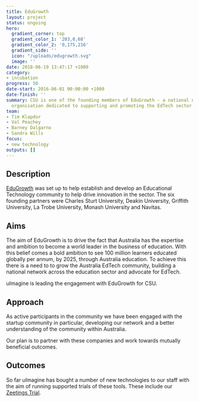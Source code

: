 ```yaml
---
title: EduGrowth
layout: project
status: ongoing
hero:
  gradient_corner: top
  gradient_color_1: '203,0,68'
  gradient_color_2: '0,175,216'
  gradient_side: ''
  icon: "/uploads/edugrowth.svg"
  image: ''
date: 2018-06-19 13:47:17 +1000
category:
- incubation
progress: 50
date-start: 2016-06-01 00:00:00 +1000
date-finish: ''
summary: CSU is one of the founding members of EduGrowth - a national not-for-profit
  organisation dedicated to supporting and promoting the EdTech sector
team:
- Tim Klapdor
- Val Peachey
- Barney Dalgarno
- Sandra Wills
focus:
- new technology
outputs: []
---
```

## **Description**

[EduGrowth](http://www.edugrowth.com.au/about-us/ "EduGrowth Website") was set up to help establish and develop an Educational Technology community to help drive innovation in the sector. The six founding partners were Charles Sturt University, Deakin University, Griffith University, La Trobe University, Monash University and Navitas.

## **Aims**

The aim of EduGrowth is to drive the fact that Australia has the expertise and ambition to become a world leader in the business of education. With this belief comes a bold ambition to see 100 million learners educated globally per annum, by 2025, through Australia education. To achieve this there is a need to to grow the Australia EdTech community, building a national network across the education sector and advocate for EdTech.

uImagine is leading the engagement with EduGrowth for CSU.

## **Approach**

As active participants in the community we have been engaged with the startup community in particular, developing our network and a better understanding of the community within Australia.

Our plan is to partner with these companies and work towards mutually beneficial outcomes.

## **Outcomes**

So far uImagine has bought a number of new technologies to our staff with the aim of running supported trials of these tools. These include our [Zeetings Trial](zeetings-trial.html).
